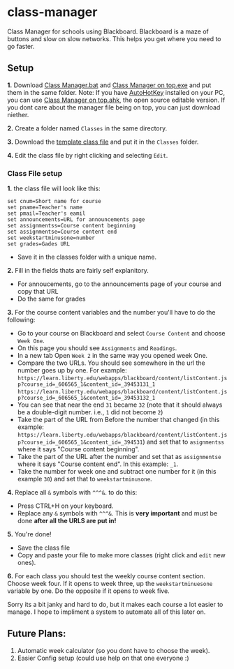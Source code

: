 # class-manager
Class Manager for schools using Blackboard. Blackboard is a maze of buttons and slow on slow networks. This helps you get where you need to go faster.

## Setup
**1.** Download [Class Manager.bat](https://github.com/ITCMD/class-manager/blob/master/Class%20Manager.bat) and [Class Manager on top.exe](https://github.com/ITCMD/class-manager/blob/master/Class%20Manager%20On%20Top.exe) and put them in the same folder.
   Note: If you have [AutoHotKey](https://www.autohotkey.com/) installed on your PC, you can use [Class Manager on top.ahk](https://github.com/ITCMD/class-manager/blob/master/Class%20Manager%20On%20Top.ahk), the open source editable version. If you dont care about the manager file being on top, you can just download niether.

**2.** Create a folder named `Classes` in the same directory.

**3.** Download the [template class file](https://github.com/ITCMD/class-manager/blob/master/Class%20File%20Template.bat) and put it in the `Classes` folder.

**4.** Edit the class file by right clicking and selecting `Edit`.

### Class File setup
**1.** the class file will look like this:
```set cname=full name for course
set cnum=Short name for course
set pname=Teacher's name
set pmail=Teacher's eamil
set announcements=URL for announcements page
set assignmentss=Course content beginning
set assignmentse=Course content end
set weekstartminusone=number
set grades=Gades URL
```
   - Save it in the classes folder with a unique name.
   
**2.** Fill in the fields thats are fairly self explanitory.
   - For annoucements, go to the announcements page of your course and copy that URL
   - Do the same for grades
   
**3.** For the course content variables and the number you'll have to do the following:
   - Go to your course on Blackboard and select `Course Content` and choose `Week One`.
   - On this page you should see `Assignments` and `Readings`.
   - In a new tab Open `Week 2` in the same way you opened week One.
   - Compare the two URLs. You should see somewhere in the url the number goes up by one. For example:
     `https://learn.liberty.edu/webapps/blackboard/content/listContent.jsp?course_id=_606565_1&content_id=_39453131_1`
     `https://learn.liberty.edu/webapps/blackboard/content/listContent.jsp?course_id=_606565_1&content_id=_39453132_1`
   - You can see that near the end `31` became `32` (note that it should always be a double-digit number. i.e., `1` did not become `2`)
   - Take the part of the URL from Before the number that changed (in this example: `https://learn.liberty.edu/webapps/blackboard/content/listContent.jsp?course_id=_606565_1&content_id=_394531`) and set that to `asignmentss` where it says "Course content beginning".
   - Take the part of the URL after the number and set that as `assignmentse` where it says "Course content end". In this example: `_1`.
   - Take the number for week one and subtract one number for it (in this example `30`) and set that to `weekstartminusone`.
   
**4.** Replace all `&` symbols with `^^^&`. to do this:
   - Press CTRL+H on your keyboard.
   - Replace any `&` symbols with `^^^&`. This is **very important** and must be done **after all the URLS are put in!**
   
**5.** You're done!
   - Save the class file
   - Copy and paste your file to make more classes (right click and `edit` new ones).
   
**6.** For each class you should test the weekly course content section. Choose week four. If it opens to week three, up the `weekstartminuesone` variable by one. Do the opposite if it opens to week five.

Sorry its a bit janky and hard to do, but it makes each course a lot easier to manage. I hope to impliment a system to automate all of this later on.

## Future Plans:

1. Automatic week calculator (so you dont have to choose the week).
2. Easier Config setup (could use help on that one everyone :)
